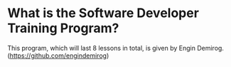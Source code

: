 # What is the Software Developer Training Program? 

This program, which will last 8 lessons in total, is given by Engin Demirog.(https://github.com/engindemirog)

